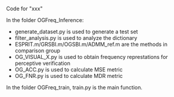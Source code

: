 Code for "xxx" 

In the folder OGFreq_Inference:
- generate_dataset.py is used to generate a test set
- filter_analysis.py is used to analyze the dictionary
- ESPRIT.m/GRSBI.m/OGSBI.m/ADMM_ref.m are the methods in comparison group
- OG_VISUAL_X.py is used to obtain frequency represtations for perceptive verification
- OG_ACC.py is used to calculate MSE metric
- OG_FNR.py is used to calculate MDR metric

 In the folder OGFreq_train, train.py is the main function.


